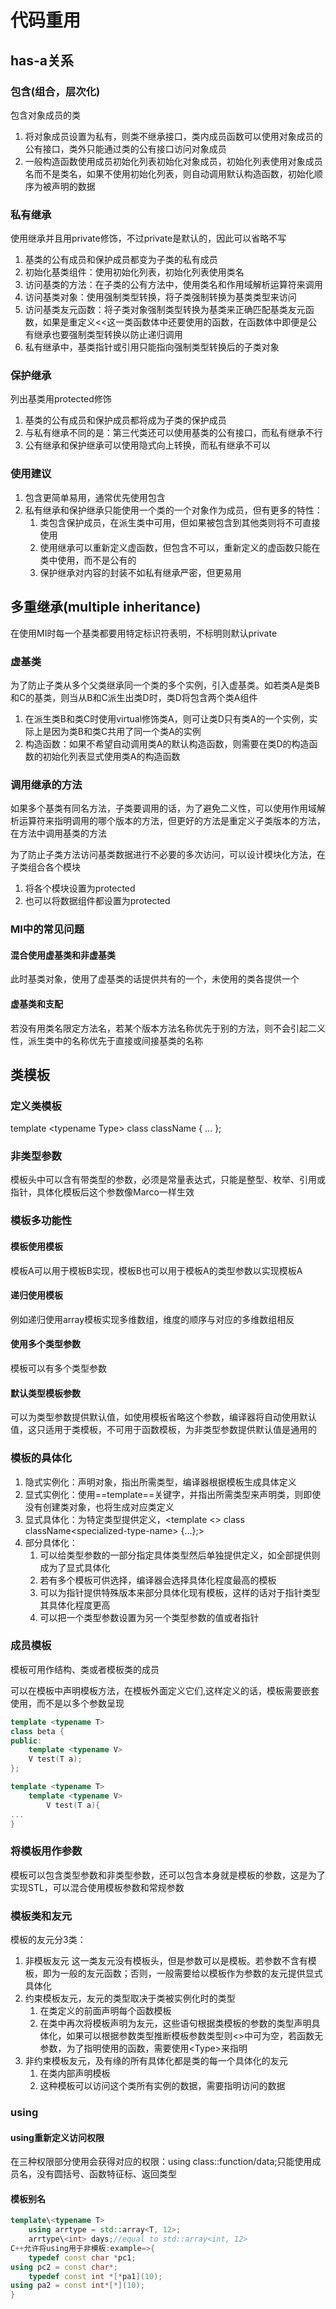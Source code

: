# 代码重用

## has-a关系

### 包含(组合，层次化)

包含对象成员的类

1. 将对象成员设置为私有，则类不继承接口，类内成员函数可以使用对象成员的公有接口，类外只能通过类的公有接口访问对象成员
2. 一般构造函数使用成员初始化列表初始化对象成员，初始化列表使用对象成员名而不是类名，如果不使用初始化列表，则自动调用默认构造函数，初始化顺序为被声明的数据

### 私有继承

使用继承并且用private修饰，不过private是默认的，因此可以省略不写

1. 基类的公有成员和保护成员都变为子类的私有成员
2. 初始化基类组件：使用初始化列表，初始化列表使用类名
3. 访问基类的方法：在子类的公有方法中，使用类名和作用域解析运算符来调用
4. 访问基类对象：使用强制类型转换，将子类强制转换为基类类型来访问
5. 访问基类友元函数：将子类对象强制类型转换为基类来正确匹配基类友元函数，如果是重定义<<这一类函数体中还要使用的函数，在函数体中即便是公有继承也要强制类型转换以防止递归调用
6. 私有继承中，基类指针或引用只能指向强制类型转换后的子类对象

### 保护继承

列出基类用protected修饰

1. 基类的公有成员和保护成员都将成为子类的保护成员
2. 与私有继承不同的是：第三代类还可以使用基类的公有接口，而私有继承不行
3. 公有继承和保护继承可以使用隐式向上转换，而私有继承不可以

### 使用建议

1. 包含更简单易用，通常优先使用包含
2. 私有继承和保护继承只能使用一个类的一个对象作为成员，但有更多的特性：
   1. 类包含保护成员，在派生类中可用，但如果被包含到其他类则将不可直接使用
   2. 使用继承可以重新定义虚函数，但包含不可以，重新定义的虚函数只能在类中使用，而不是公有的
   3. 保护继承对内容的封装不如私有继承严密，但更易用

## 多重继承(multiple inheritance)

在使用MI时每一个基类都要用特定标识符表明，不标明则默认private

### 虚基类

为了防止子类从多个父类继承同一个类的多个实例，引入虚基类。如若类A是类B和C的基类，则当从B和C派生出类D时，类D将包含两个类A组件

1. 在派生类B和类C时使用virtual修饰类A，则可让类D只有类A的一个实例，实际上是因为类B和类C共用了同一个类A的实例
2. 构造函数：如果不希望自动调用类A的默认构造函数，则需要在类D的构造函数的初始化列表显式使用类A的构造函数

### 调用继承的方法

如果多个基类有同名方法，子类要调用的话，为了避免二义性，可以使用作用域解析运算符来指明调用的哪个版本的方法，但更好的方法是重定义子类版本的方法，在方法中调用基类的方法

为了防止子类方法访问基类数据进行不必要的多次访问，可以设计模块化方法，在子类组合各个模块

1. 将各个模块设置为protected
2. 也可以将数据组件都设置为protected

### MI中的常见问题

#### 混合使用虚基类和非虚基类

此时基类对象，使用了虚基类的话提供共有的一个，未使用的类各提供一个

#### 虚基类和支配

若没有用类名限定方法名，若某个版本方法名称优先于别的方法，则不会引起二义性，派生类中的名称优先于直接或间接基类的名称

## 类模板

### 定义类模板

template \<typename Type>
class className
{
    ...
};

### 非类型参数

模板头中可以含有带类型的参数，必须是常量表达式，只能是整型、枚举、引用或指针，具体化模板后这个参数像Marco一样生效

### 模板多功能性

#### 模板使用模板

模板A可以用于模板B实现，模板B也可以用于模板A的类型参数以实现模板A

#### 递归使用模板

例如递归使用array模板实现多维数组，维度的顺序与对应的多维数组相反

#### 使用多个类型参数

模板可以有多个类型参数

#### 默认类型模板参数

可以为类型参数提供默认值，如使用模板省略这个参数，编译器将自动使用默认值，这只适用于类模板，不可用于函数模板，为非类型参数提供默认值是通用的

### 模板的具体化

1. 隐式实例化：声明对象，指出所需类型，编译器根据模板生成具体定义
2. 显式实例化：使用==template==关键字，并指出所需类型来声明类，则即使没有创建类对象，也将生成对应类定义
3. 显式具体化：为特定类型提供定义，\<template <> class className\<specialized-type-name> {...};>
4. 部分具体化：
   1. 可以给类型参数的一部分指定具体类型然后单独提供定义，如全部提供则成为了显式具体化
   2. 若有多个模板可供选择，编译器会选择具体化程度最高的模板
   3. 可以为指针提供特殊版本来部分具体化现有模板，这样的话对于指针类型其具体化程度更高
   4. 可以把一个类型参数设置为另一个类型参数的值或者指针

### 成员模板

模板可用作结构、类或者模板类的成员

可以在模板中声明模板方法，在模板外面定义它们,这样定义的话，模板需要嵌套使用，而不是以多个参数呈现

```cpp
template <typename T>
class beta {
public:
    template <typename V>
    V test(T a);
};

template <typename T>
    template <typename V>
        V test(T a){
...
}
```

### 将模板用作参数

模板可以包含类型参数和非类型参数，还可以包含本身就是模板的参数，这是为了实现STL，可以混合使用模板参数和常规参数

### 模板类和友元

模板的友元分3类：

1. 非模板友元
   这一类友元没有模板头，但是参数可以是模板。若参数不含有模板，即为一般的友元函数；否则，一般需要给以模板作为参数的友元提供显式具体化
2. 约束模板友元，友元的类型取决于类被实例化时的类型
   1. 在类定义的前面声明每个函数模板
   2. 在类中再次将模板声明为友元，这些语句根据类模板的参数的类型声明具体化，如果可以根据参数类型推断模板参数类型则<>中可为空，若函数无参数，为了指明使用的函数，需要使用\<Type>来指明
3. 非约束模板友元，及有缘的所有具体化都是类的每一个具体化的友元
   1. 在类内部声明模板
   2. 这种模板可以访问这个类所有实例的数据，需要指明访问的数据

### using

#### using重新定义访问权限

在三种权限部分使用会获得对应的权限：using class::function/data;只能使用成员名，没有圆括号、函数特征标、返回类型

#### 模板别名

```cpp
template\<typename T>
    using arrtype = std::array<T, 12>;
    arrtype\<int> days;//equal to std::array<int, 12>
C++允许将using用于非模板:example=>{
    typedef const char *pc1;
using pc2 = const char*;
    typedef const int *[*pa1](10);
using pa2 = const int*[*](10);
}
```
